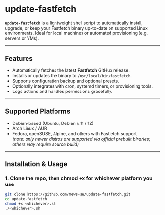 # update‑fastfetch

**`update‑fastfetch`** is a lightweight shell script to automatically install, upgrade, or keep your Fastfetch binary up-to-date on supported Linux environments. Ideal for local machines or automated provisioning (e.g. servers or VMs).

---

## Features

- Automatically fetches the latest **Fastfetch** GitHub release.
- Installs or updates the binary to `/usr/local/bin/fastfetch`.
- Supports configuration backup and optional presets.
- Optionally integrates with cron, systemd timers, or provisioning tools.
- Logs actions and handles permissions gracefully.

---

## Supported Platforms

- Debian-based (Ubuntu, Debian ≥ 11 / 12)
- Arch Linux / AUR
- Fedora, openSUSE, Alpine, and others with Fastfetch support  
  *(note: only newer distros are supported via official prebuilt binaries; others may require source build)*

---

## Installation & Usage

### 1. Clone the repo, then chmod +x for whichever platform you use

```bash
git clone https://github.com/mews-se/update-fastfetch.git
cd update-fastfetch
chmod +x <whichever>.sh
./<whichever>.sh
